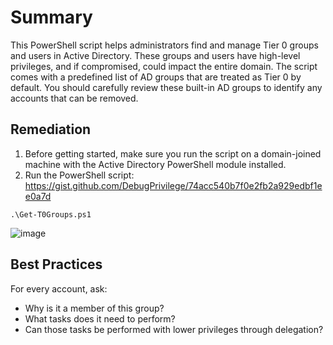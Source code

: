 # Summary

This PowerShell script helps administrators find and manage Tier 0 groups and users in Active Directory. These groups and users have high-level privileges, and if compromised, could impact the entire domain. The script comes with a predefined list of AD groups that are treated as Tier 0 by default. You should carefully review these built-in AD groups to identify any accounts that can be removed.

## Remediation

1. Before getting started, make sure you run the script on a domain-joined machine with the Active Directory PowerShell module installed.
2. Run the PowerShell script: https://gist.github.com/DebugPrivilege/74acc540b7f0e2fb2a929edbf1ee0a7d

```
.\Get-T0Groups.ps1
```

![image](https://github.com/user-attachments/assets/d4d21813-4f4d-40b9-b531-25749f2be44c)

## Best Practices

For every account, ask:
- Why is it a member of this group?
- What tasks does it need to perform?
- Can those tasks be performed with lower privileges through delegation?

